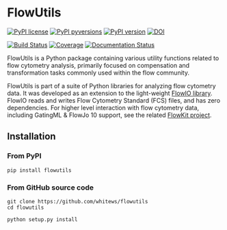 # FlowUtils

[![PyPI license](https://img.shields.io/pypi/l/flowutils.svg?colorB=dodgerblue)](https://pypi.python.org/pypi/flowutils/)
[![PyPI pyversions](https://img.shields.io/pypi/pyversions/flowutils.svg)](https://pypi.python.org/pypi/flowutils/)
[![PyPI version](https://img.shields.io/pypi/v/flowutils.svg?colorB=blue)](https://pypi.python.org/pypi/flowutils/)
[![DOI](https://zenodo.org/badge/15146734.svg)](https://zenodo.org/badge/latestdoi/15146734)


[![Build Status](https://travis-ci.com/whitews/FlowUtils.svg?branch=master)](https://travis-ci.com/whitews/FlowUtils)
[![Coverage](https://codecov.io/gh/whitews/FlowUtils/branch/master/graph/badge.svg)](https://codecov.io/gh/whitews/flowutils)
[![Documentation Status](https://readthedocs.org/projects/flowutils/badge/?version=latest)](https://flowutils.readthedocs.io/en/latest/?badge=latest)

FlowUtils is a Python package containing various utility functions related
to flow cytometry analysis, primarily focused on compensation and
transformation tasks commonly used within the flow community.

FlowUtils is part of a suite of Python libraries for analyzing flow 
cytometry data.  It was developed as an extension to the light-weight 
[FlowIO library](https://github.com/whitews/FlowIO). FlowIO reads and 
writes Flow Cytometry Standard (FCS) files, and has zero dependencies. 
For higher level interaction with flow cytometry data, including 
GatingML & FlowJo 10 support, see the related 
[FlowKit project](https://github.com/whitews/FlowKit).

## Installation

### From PyPI

```
pip install flowutils
```

### From GitHub source code

```
git clone https://github.com/whitews/flowutils
cd flowutils

python setup.py install
```
